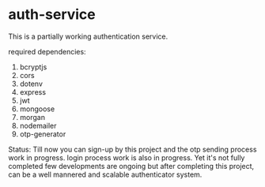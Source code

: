 # auth-service
This is a partially working authentication service.

required dependencies:
1. bcryptjs
2. cors
3. dotenv
4. express
5. jwt
6. mongoose
7. morgan
8. nodemailer
9. otp-generator

Status:
Till now you can sign-up by this project and the otp sending process work in progress.
login process work is also in progress. Yet it's not fully completed few developments are ongoing but after completing this project, can be a well mannered and scalable authenticator system. 

